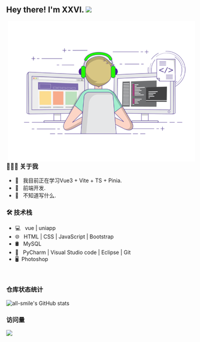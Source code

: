 <h2> Hey there! I'm XXVI. <img src="https://github.com/souvikguria98/souvikguria98/blob/master/Hi.gif" width="25"></h2>
<img align="right" alt="GIF" src="https://raw.githubusercontent.com/devSouvik/devSouvik/master/gif3.gif" width="500"/>

<h3> 👨🏻‍💻 关于我 </h3>

- 🔭 &nbsp; 我目前正在学习Vue3 + Vite + TS + Pinia.
- 💼 &nbsp; 前端开发.
- 🌱 &nbsp; 不知道写什么.
<!-- - 🤔 &nbsp; Exploring new technologies and developing software solutions . -->
<!-- - 🎓 &nbsp; Studying Computer Science, computer programming and Mathematics. -->
<!-- - ✍️ &nbsp; Watching Anime and trying out latest design trends as hobbies/side hustles. -->
<!-- - ☕ &nbsp; 我相信，一杯完美的咖啡可以是任何压力的最终解决方案.  -->

<h3>🛠 技术栈 </h3>

- 💻 &nbsp; vue | uniapp
- 🌐 &nbsp; HTML | CSS | JavaScript | Bootstrap 
- 🛢 &nbsp; MySQL
- 🔧 &nbsp; PyCharm | Visual Studio code | Eclipse | Git
- 🖥 &nbsp;Photoshop 

<br>
<h3>仓库状态统计</h3>

![all-smile's GitHub stats](https://github-readme-stats.vercel.app/api?username=xianyu21&show_icons=true&theme=tokyonight)
<h3>访问量</h3>

![](http://profile-counter.glitch.me/xianyu21/count.svg)

<!-- <img align="center" src="https://github-readme-stats.vercel.app/api?username=devSouvik&include_all_commits=true&count_private=true&show_icons=true&line_height=20&title_color=7A7ADB&icon_color=2234AE&text_color=D3D3D3&bg_color=0,000000,130F40" alt="devSouvik's Github Stats"> -->

</br>
<!-- 
[![Top Langs](https://github-readme-stats.vercel.app/api/top-langs/?username=devSouvik&layout=compact&text_color=daf7dc&bg_color=151515)](https://github.com/devSouvik/github-readme-stats) -->


<!-- <h3> 🤝🏻 Connect with Me </h3>

<p align="center">
&nbsp; <a href="https://twitter.com/_souvik_guria" target="_blank" rel="noopener noreferrer"><img src="https://img.icons8.com/plasticine/100/000000/twitter.png" width="50" /></a>  
&nbsp; <a href="https://www.instagram.com/the_caffeine__addict/" target="_blank" rel="noopener noreferrer"><img src="https://img.icons8.com/plasticine/100/000000/instagram-new.png" width="50" /></a>  
&nbsp; <a href="https://www.linkedin.com/in/souvik-guria-/" target="_blank" rel="noopener noreferrer"><img src="https://img.icons8.com/plasticine/100/000000/linkedin.png" width="50" /></a>
&nbsp; <a href="mailto:souvikguria98@gmail.com" target="_blank" rel="noopener noreferrer"><img src="https://img.icons8.com/plasticine/100/000000/gmail.png"  width="50" /></a>
</p>

⭐️ From [devSouvik](https://github.com/devSouvik) -->
